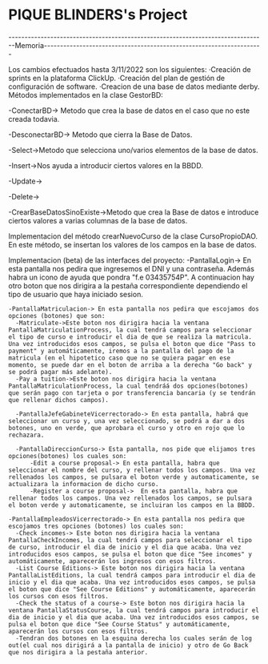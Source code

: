 # PIQUE BLINDERS's Project

--------------------------------------------------------------------------------Memoria--------------------------------------------------------------------

Los cambios efectuados hasta 3/11/2022 son los siguientes:
·Creación de sprints en la plataforma ClickUp.
·Creación del plan de gestión de configuración de software.
·Creacion de una base de datos mediante derby. Métodos implementados en la clase  GestorBD:

  -ConectarBD-> Metodo que crea la base de datos en el caso que no este creada todavia.
  
  -DesconectarBD-> Metodo que cierra la Base de Datos.
  
  -Select->Metodo que selecciona uno/varios elementos de la base de datos.
  
  -Insert->Nos ayuda a introducir ciertos valores en la BBDD.
  
  -Update->
  
  -Delete->
  
  -CrearBaseDatosSinoExiste->Metodo que crea la Base de datos e introduce ciertos valores a varias columnas de la base de datos.
  
 Implementacion del método crearNuevoCurso de la clase CursoPropioDAO. En este método, se insertan los valores de los campos en la base de datos.
 
 Implementacion (beta) de las interfaces del proyecto:
    -PantallaLogin-> En esta pantalla nos pedira que ingresemos el DNI y una contraseña. Además habra un icono de ayuda que pondra "f.e 03435754P". A continuacion hay otro boton que nos dirigira a la pestaña correspondiente dependiendo el tipo de usuario que haya iniciado sesion.
    
    -PantallaMatriculacion-> En esta pantalla nos pedira que escojamos dos opciones (botones) que son:
      -Matriculate->Este boton nos dirigira hacia la ventana PantallaMatriculationProcess, la cual tendrá campos para seleccionar el tipo de curso e introducir el dia de que se realiza la matricula. Una vez introducidos esos campos, se pulsa el boton que dice "Pass to payment" y automáticamente, iremos a la pantalla del pago de la matricula (en el hipotetico caso que no se quiera pagar en ese momento, se puede dar en el boton de arriba a la derecha "Go back" y se podrá pagar más adelante).
      -Pay a tuition->Este boton nos dirigira hacia la ventana PantallaMatriculationProcess, la cual tendráá dos opciones(botones) que serán pago con tarjeta o por transferencia bancaria (y se tendrán que rellenar dichos campos).
      
      -PantallaJefeGabineteVicerrectorado-> En esta pantalla, habrá que seleccionar un curso y, una vez seleccionado, se podrá a dar a dos botones, uno en verde, que aprobara el curso y otro en rojo que lo rechazara.
      
      -PantallaDireccionCurso-> Esta pantalla, nos pide que elijamos tres opciones(botones) los cuales son:
          -Edit a course proposal-> En esta pantalla, habra que seleccionar el nombre del curso, y rellenar todos los campos. Una vez rellenados los campos, se pulsara el boton verde y automaticamente, se actualizara la informacion de dicho curso.
          -Register a course proposal->  En esta pantalla, habra que rellenar todos los campos. Una vez rellenados los campos, se pulsara el boton verde y automaticamente, se incluiran los campos en la BBDD.
    
    -PantallaEmpleadosVicerrectorado-> En esta pantalla nos pedira que escojamos tres opciones (botones) los cuales son:
      -Check incomes-> Este boton nos dirigira hacia la ventana PantallaCheckIncomes, la cual tendrá campos para seleccionar el tipo de curso, introducir el dia de inicio y el dia que acaba. Una vez introducidos esos campos, se pulsa el boton que dice "See incomes" y automáticamente, aparecerán los ingresos con esos filtros.
      -List Course Editions-> Este boton nos dirigira hacia la ventana PantallaListEditions, la cual tendrá campos para introducir el dia de inicio y el dia que acaba. Una vez introducidos esos campos, se pulsa el boton que dice "See Course Editions" y automáticamente, aparecerán los cursos con esos filtros.
      -Check the status of a course-> Este boton nos dirigira hacia la ventana PantallaStatusCourse, la cual tendrá campos para introducir el dia de inicio y el dia que acaba. Una vez introducidos esos campos, se pulsa el boton que dice "See Course Status" y automáticamente, aparecerán los cursos con esos filtros.
      -Tendran dos botones en la esquina derecha los cuales serán de log out(el cual nos dirigirá a la pantalla de inicio) y otro de Go Back que nos dirigira a la pestaña anterior.
